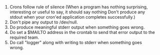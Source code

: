 1. Crons follow rule of silence (When a program has nothing surprising, interesting or useful to say, it should say nothing Don't produce any stdout when your cron'ed application completes successfully.)
1. Don't pipe any output to /dev/null.
1. Do produce meaningful stderr output when something goes wrong.
1. Do set a $MAILTO address in the crontab to send that error output to the required team.
1. Do call "logger" along with writing to stderr when something goes wrong.